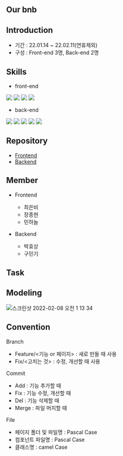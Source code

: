 Our bnb
---

Introduction
---


- 기간 : 22.01.14 ~ 22.02.11(연휴제외)
- 구성 : Front-end 3명, Back-end 2명

Skills
---
- front-end
<img src="https://img.shields.io/badge/Javascript-yellow?style=for-the-badge&logo=Javascript&logoColor=white">
<img src="https://img.shields.io/badge/React-61DAFB?style=for-the-badge&logo=React&logoColor=white">
<img src="https://img.shields.io/badge/html5-E34F26?style=for-the-badge&logo=html5&logoColor=white">
<img src="https://img.shields.io/badge/styled-components-DB7093?style=for-the-badge&logo=styled-components&logoColor=white">

- back-end
<img src="https://img.shields.io/badge/Node.js-339933?style=for-the-badge&logo=Node.js&logoColor=white">
<img src="https://img.shields.io/badge/Nodemon-76D04B?style=for-the-badge&logo=Nodemon&logoColor=white">
<img src="https://img.shields.io/badge/Prisma-2D3748?style=for-the-badge&logo=Prisma&logoColor=white">
<img src="https://img.shields.io/badge/Express-000000?style=for-the-badge&logo=Express&logoColor=white">
<img src="https://img.shields.io/badge/Mysql-4479A1?style=for-the-badge&logo=Mysql&logoColor=white">

Repository
---
- [Frontend](https://github.com/zzangzzong92/fullstack3-2nd-OurBnb-frontend)
- [Backend](https://github.com/zzangzzong92/fullstack3-2nd-OurBnb-backend)

Member
---
- Frontend
  - 최은비
  - 장종현
  - 민하늘

- Backend
  - 박효상
  - 구민기

Task
---


Modeling
---
![스크린샷 2022-02-08 오전 1 13 34](https://user-images.githubusercontent.com/70682567/152827078-4d136f7d-5e38-48b1-90b4-95824b682d28.png)


Convention
------
Branch
- Feature/<기능 or 페이지> : 새로 만들 때 사용
- Fix/<고치는 것> : 수정, 개선할 때 사용

Commit
- Add : 기능 추가할 때
- Fix : 기능 수정, 개선할 때
- Del : 기능 삭제할 때
- Merge : 파일 머지할 때

File
- 페이지 폴더 및 파일명 : Pascal Case
- 컴포넌트 파일명 : Pascal Case
- 클래스명 : camel Case 
